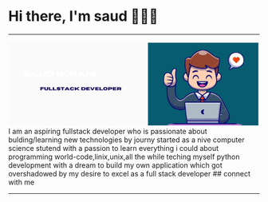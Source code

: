 # Hi there, I'm saud 👋👨‍💻
<hr>
<img src= "./SAUD IKRAM (1).png">
I am an aspiring fullstack developer who is passionate about bulding/learning new technologies by journy started as a nive computer science stutend with a passion to learn everything i could about programming world-code,linix,unix,all the while teching myself python development with a dream to build my own application which got overshadowed by my desire to excel as a full stack developer 
## connect with me
<hr>
<p><a href="https://www.linkedin.com/in/saud-ikram-aa4a01238/"> <i class="fa-brands fa-linkedin"></i></a>
</p>
<!--
**saudikramxx/saudikramxx** is a ✨ _special_ ✨ repository because its `README.md` (this file) appears on your GitHub profile.

Here are some ideas to get you started:

- 🔭 I’m currently working on ...
- 🌱 I’m currently learning ...
- 👯 I’m looking to collaborate on ...
- 🤔 I’m looking for help with ...
- 💬 Ask me about ...
- 📫 How to reach me: ...
- 😄 Pronouns: ...
- ⚡ Fun fact: ...
-->
